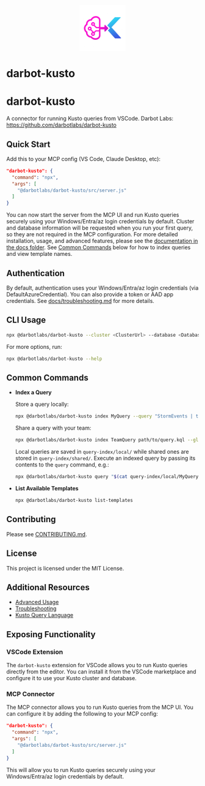 <p align="center">
  <img src="logo.png" alt="darbot-kusto logo" width="120"/>
</p>

# darbot-kusto


# darbot-kusto

A connector for running Kusto queries from VSCode.
Darbot Labs: <https://github.com/darbotlabs/darbot-kusto>

## Quick Start

Add this to your MCP config (VS Code, Claude Desktop, etc):

```json
"darbot-kusto": {
  "command": "npx",
  "args": [
    "@darbotlabs/darbot-kusto/src/server.js"
  ]
}
```

You can now start the server from the MCP UI and run Kusto queries securely using your Windows/Entra/az login credentials by default.
Cluster and database information will be requested when you run your first query, so they are not required in the MCP configuration.
For more detailed installation, usage, and advanced features, please see the [documentation in the docs folder](./docs/).
See [Common Commands](#common-commands) below for how to index queries and view template names.

## Authentication

By default, authentication uses your Windows/Entra/az login credentials (via DefaultAzureCredential).
You can also provide a token or AAD app credentials. See [docs/troubleshooting.md](./docs/troubleshooting.md) for more details.

## CLI Usage

```sh
npx @darbotlabs/darbot-kusto --cluster <ClusterUrl> --database <Database> query "<Your Kusto Query>"
```

For more options, run:

```sh
npx @darbotlabs/darbot-kusto --help
```

## Common Commands

- **Index a Query**

  Store a query locally:

  ```sh
  npx @darbotlabs/darbot-kusto index MyQuery --query "StormEvents | take 5"
  ```

  Share a query with your team:

  ```sh
  npx @darbotlabs/darbot-kusto index TeamQuery path/to/query.kql --global
  ```

  Local queries are saved in `query-index/local/` while shared ones are stored in `query-index/shared/`.
  Execute an indexed query by passing its contents to the `query` command, e.g.:

  ```sh
  npx @darbotlabs/darbot-kusto query "$(cat query-index/local/MyQuery.kql)"
  ```

- **List Available Templates**

  ```sh
  npx @darbotlabs/darbot-kusto list-templates
  ```

## Contributing

Please see [CONTRIBUTING.md](./CONTRIBUTING.md).

## License

This project is licensed under the MIT License.

## Additional Resources

- [Advanced Usage](./docs/advanced.md)
- [Troubleshooting](./docs/troubleshooting.md)
- [Kusto Query Language](./src/resources/Kusto-Query-Language/README.md)

## Exposing Functionality

### VSCode Extension

The `darbot-kusto` extension for VSCode allows you to run Kusto queries directly from the editor. You can install it from the VSCode marketplace and configure it to use your Kusto cluster and database.

### MCP Connector

The MCP connector allows you to run Kusto queries from the MCP UI. You can configure it by adding the following to your MCP config:

```json
"darbot-kusto": {
  "command": "npx",
  "args": [
    "@darbotlabs/darbot-kusto/src/server.js"
  ]
}
```

This will allow you to run Kusto queries securely using your Windows/Entra/az login credentials by default.
